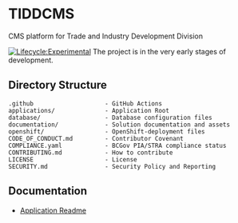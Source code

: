 # TIDDCMS
CMS platform for Trade and Industry Development Division

[![Lifecycle:Experimental](https://img.shields.io/badge/Lifecycle-Experimental-339999)](https://github.com/bcgov/repomountie/blob/master/doc/lifecycle-badges.md)
The project is in the very early stages of development.

## Directory Structure

    .github                    - GitHub Actions
    applications/              - Application Root
    database/                  - Database configuration files
    documentation/             - Solution documentation and assets
    openshift/                 - OpenShift-deployment files
    CODE_OF_CONDUCT.md         - Contributor Covenant
    COMPLIANCE.yaml            - BCGov PIA/STRA compliance status
    CONTRIBUTING.md            - How to contribute
    LICENSE                    - License
    SECURITY.md                - Security Policy and Reporting

## Documentation

- [Application Readme](applications/README.md)
